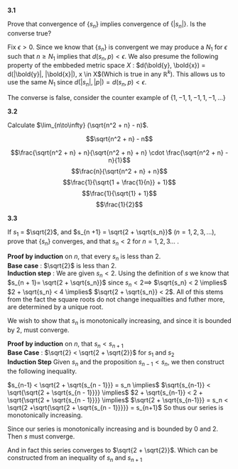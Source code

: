 **3.1**

Prove that convergence of $\{s_n\}$ implies convergence of $\{|s_n|\}$. Is the converse true?

<!-- Consider a convergent sequence $\{s_n\}$. Since $\{s_n\}$ is convergent we know for any $\epsilon > 0$ there is an integer $N$ such that $n \geq N$ implies that $d(p_n, p ) < \epsilon$, where $p$ is the point of convergence.  Consider then an epsilon $\epsilon_1$ for $\{|s_n|\}$.  Consider any two points of $\{s_n\}$, $s_n$ and $s_{n+1}$ consider then $d = d(s_n, s_{n + 1})$. -->

Fix $\epsilon > 0$.  Since we know that $\{s_n\}$ is convergent we may produce a $N_1$ for $\epsilon$ such that $n \geq N_1$ implies that $d(s_n, p ) < \epsilon$. We also presume the following property of the embbeded metric space $X$ : $d(\bold{y}, \bold{x}) = d(|\bold{y}|, |\bold{x}|), x \in X$(Which is true in any $\mathbb{R}^k$). This allows us to use the same $N_1$ since $d(|s_n|, |p|) = d(s_n, p ) < \epsilon$.

The converse is false, consider the counter example of $\{ 1, -1, 1, -1, 1, -1, ... \}$ 

**3.2**

Calculate $\lim_{n\to\infty} (\sqrt{n^2 + n} - n)$.

$$\sqrt{n^2 + n} - n$$

$$\frac{\sqrt{n^2 + n} + n}{\sqrt{n^2 + n} + n} \cdot \frac{\sqrt{n^2 + n} - n}{1}$$
$$\frac{n}{\sqrt{n^2 + n} + n}$$
$$\frac{1}{\sqrt{1 + \frac{1}{n}} + 1}$$
$$\frac{1}{\sqrt{1} + 1}$$
$$\frac{1}{2}$$

**3.3**

If $s_1$ = $\sqrt{2}$, and $s_{n +1} = \sqrt{2 + \sqrt{s_n}}$ $(n= 1, 2, 3, ...),$ prove that $\{s_n\}$ converges, and that $s_n < 2$ for $n = 1,2,3...$ .


**Proof by induction** on $n$, that every $s_n$ is less than $2$.\
**Base case** : $\sqrt{2}$ is less than $2$.\
**Induction step** : We are given $s_n < 2$. Using the definition of $s$ we know that $s_{n + 1}= \sqrt{2 + \sqrt{s_n}}$ since $s_n < 2 \implies$ $\sqrt{s_n} < 2 \implies$ $2 + \sqrt{s_n} < 4 \implies$ $\sqrt{2 + \sqrt{s_n}} < 2$.  All of this stems from the fact the square roots do not change inequailties and futher more, are determined by a unique root. 

We wish to show that $s_n$ is monotonically increasing, and since it is bounded by $2$, must converge.

**Proof by induction** on $n$, that $s_n < s_{n + 1}$\
**Base Case** : $\sqrt{2} < \sqrt{2 + \sqrt{2}}$ for $s_1$ and $s_2$\
**Induction Step** Given $s_n$ and the proposition $s_{n - 1} < s_n$, we then construct the following inequality.

$s_{n-1} < \sqrt{2 + \sqrt{s_{n - 1}}} = s_n \implies$ $\sqrt{s_{n-1}} < \sqrt{\sqrt{2 + \sqrt{s_{n - 1}}}} \implies$ $2 + \sqrt{s_{n-1}} < 2 + \sqrt{\sqrt{2 + \sqrt{s_{n - 1}}}} \implies$ $\sqrt{2 + \sqrt{s_{n-1}}} = s_n < \sqrt{2 +\sqrt{\sqrt{2 + \sqrt{s_{n - 1}}}}} = s_{n+1}$  So thus our series is monotonically increasing.

Since our series is monotonically increasing and is bounded by $0$ and $2$. Then $s$ must converge.

And in fact this series converges to $\sqrt{2 + \sqrt{2}}$.  Which can be constructed from an inequality of $s_n$ and $s_{n+1}$
